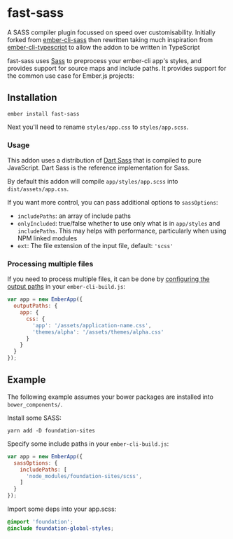 # fast-sass

A SASS compiler plugin focussed on speed over customisability. Initially forked from [ember-cli-sass](https://github.com/adopted-ember-addons/ember-cli-sass) then rewritten taking much inspiration from [ember-cli-typescript](https://github.com/typed-ember/ember-cli-typescript/) to allow the addon to be written in TypeScript

fast-sass uses [Sass][] to preprocess your ember-cli app's styles, and provides support for source maps and include paths. It provides support for the common use case for Ember.js projects:

[Sass]: https://sass-lang.com/

## Installation

```
ember install fast-sass
```

Next you'll need to rename `styles/app.css` to `styles/app.scss`.

### Usage

This addon uses a distribution of [Dart Sass][] that is compiled to pure JavaScript. Dart Sass is the reference implementation for Sass.

[Dart Sass]: https://sass-lang.com/dart-sass

By default this addon will compile `app/styles/app.scss` into `dist/assets/app.css`.

If you want more control, you can pass additional options to `sassOptions`:

- `includePaths`: an array of include paths
- `onlyIncluded`: true/false whether to use only what is in `app/styles` and `includePaths`. This may helps with performance, particularly when using NPM linked modules
- `ext`: The file extension of the input file, default: `'scss'`

### Processing multiple files

If you need to process multiple files, it can be done by [configuring the output paths](http://ember-cli.com/user-guide/#configuring-output-paths) in your `ember-cli-build.js`:

```js
var app = new EmberApp({
  outputPaths: {
    app: {
      css: {
        'app': '/assets/application-name.css',
        'themes/alpha': '/assets/themes/alpha.css'
      }
    }
  }
});
```

## Example

The following example assumes your bower packages are installed into `bower_components/`.

Install some SASS:

```shell
yarn add -D foundation-sites
```

Specify some include paths in your `ember-cli-build.js`:

```javascript
var app = new EmberApp({
  sassOptions: {
    includePaths: [
      'node_modules/foundation-sites/scss',
    ]
  }
});
```

Import some deps into your app.scss:

```scss
@import 'foundation';
@include foundation-global-styles;
```
